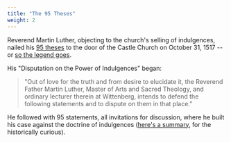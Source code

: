```yaml
---
title: "The 95 Theses"
weight: 2
---
```


Reverend Martin Luther, objecting to the church's selling of indulgences, nailed his [95 theses](https://www.luther.de/en/95thesen.html) to the door of the Castle Church on October 31, 1517 -- or [so the legend goes](https://www.luther.de/en/legenden/tanschl.html).

His "Disputation on the Power of Indulgences" began:

> "Out of love for the truth and from desire to elucidate it, the Reverend Father Martin Luther, Master of Arts and Sacred Theology, and ordinary lecturer therein at Wittenberg, intends to defend the following statements and to dispute on them in that place."

He followed with 95 statements, all invitations for discussion, where he built his case against the doctrine of indulgences ([here's a summary](https://en.wikipedia.org/wiki/Ninety-five_Theses#Content), for the historically curious).
